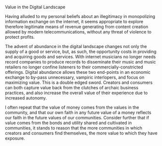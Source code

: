 
Value in the Digital Landscape

Having alluded to my personal beliefs about an illegitimacy in
monopolizing information exchange on the internet, it seems appropriate
to explore therefore legitimate means of revenue generating from content
creation allowed by modern telecommunications, without any threat of
violence to protect profits.

The advent of abundance in the digital landscape changes not only the
supply of a good or service, but, as such, the opportunity costs in
providing and acquiring goods and services. With internet musicians no
longer needs record companies to produce records to disseminate their
music and music retailers no longer confine listeners to their
commercially-constricted offerings. Digital abundance allows these two
end-points in an economic exchange to by-pass unnecessary, vampiric
interlopers, and focus on maximizing value. This is a double edged
sword. Creators and consumers can both capture value back from the
clutches of archaic business practices, and also increase the overall
value of their experience due to increased autonomy.

I often repeat that the value of money comes from the values in the
community, and that our own faith in any future value of a money
reflects our faith in the future values of our communities. Consider
further that if value comes from the bonds and utility shared and
cultivated in communities, it stands to reason that the more communities
in which creators and consumers find themselves, the more value to which
they have exposure.


